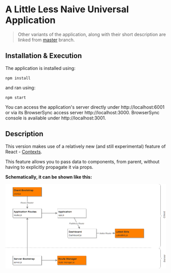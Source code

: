 # A Little Less Naive Universal Application

> Other variants of the application, along with their short description are linked from
> [master](https://github.com/zen-js-code/react-universal-web-apps/tree/) branch.

## Installation & Execution

The application is installed using:

```
npm install
```

and ran using:

```
npm start
```

You can access the application's server directly under http://localhost:6001 or via its BrowserSync access server http://localhost:3000. BrowserSync console is available under http://localhost:3001.

## Description

This version makes use of a relatively new (and still experimental) feature of React - [Contexts](https://facebook.github.io/react/docs/context.html).

This feature allows you to pass data to components, from parent, without having to explicitly propagate it via props.

**Schematically, it can be shown like this:**

![Application Components](simple-ssr-app-structure-2.png)